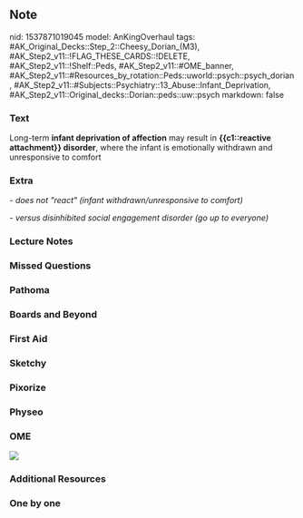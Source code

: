 ## Note
nid: 1537871019045
model: AnKingOverhaul
tags: #AK_Original_Decks::Step_2::Cheesy_Dorian_(M3), #AK_Step2_v11::!FLAG_THESE_CARDS::!DELETE, #AK_Step2_v11::!Shelf::Peds, #AK_Step2_v11::#OME_banner, #AK_Step2_v11::#Resources_by_rotation::Peds::uworld::psych::psych_dorian, #AK_Step2_v11::#Subjects::Psychiatry::13_Abuse::Infant_Deprivation, #AK_Step2_v11::Original_decks::Dorian::peds::uw::psych
markdown: false

### Text
<div>
  Long-term <b>infant deprivation of affection</b> may result in
  <b>{{c1::reactive attachment}} disorder</b>, where the infant is
  emotionally withdrawn and unresponsive to comfort
</div>

### Extra
<i>- does not "react" (infant withdrawn/unresponsive to
comfort)</i>
<div>
  <i>- versus disinhibited social engagement disorder (go up to
  everyone)</i>
</div>

### Lecture Notes


### Missed Questions


### Pathoma


### Boards and Beyond


### First Aid


### Sketchy


### Pixorize


### Physeo


### OME
<div class="ome-widget">
  <a href="https://onlinemeded.org?ref=anki"><img src=
  "_OME_AnkiFlashcards_General_4.png"></a>
</div>

### Additional Resources


### One by one

